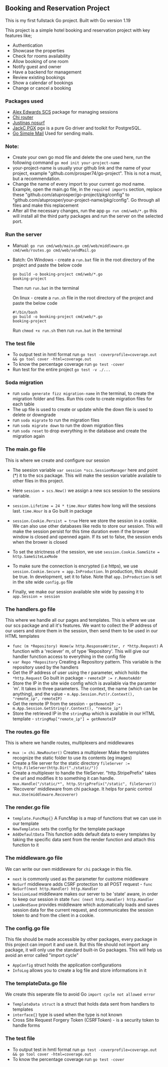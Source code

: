 ## Booking and Reservation Project

This is my first fullstack Go project. Built with Go version 1.19

This project is a simple hotel booking and reservation project with key features like;

- Authentication
- Showcase the properties
- Check for rooms availability
- Allow booking of one room
- Notify guest and owner
- Have a backend for management
- Review existing bookings
- Show a calendar of bookings
- Change or cancel a booking

### Packages used

- [Alex Edwards SCS](https://github.com/alexedwards/scs/v2) package for managing sessions
- [Chi router](https://github.com/go-chi/chi/v5)
- [Justinas nosurf](https://github.com/justinas/nosurf)
- [JackC PGX](https://github.com/jackc/pgx/v5) pgx is a pure Go driver and toolkit for PostgreSQL.
- [Go Simple Mail](https://github.com/xhit/go-simple-mail) Used for sending mails.

### Note:

- Create your own go mod file and delete the one used here, run the following command `go mod init your-project-name`
- your-project-name is usually your github link and the name of your project, example "github.com/prosper74/go-project". This is not a must, but a recommendation.
- Change the name of every import to your current go mod name. Example, open the main.go file, in the `required imports` section, replace these "github.com/atuprosper/go-project/pkg/config" to "github.com/atuprosper/your-project-name/pkg/config". Go through all files and make this replacement
- After all the necessary changes, run the app `go run cmd/web/*.go` this will install all the third party packages and run the server on the selected port.

### Run the server

- Manual: `go run cmd/web/main.go cmd/web/middleware.go cmd/web/routes.go cmd/web/sendMail.go`
- Batch: On Windows - create a `run.bat` file in the root directory of the project and paste the below code

  ```
  go build -o booking-project cmd/web/*.go
  booking-project
  ```

  Then run `run.bat` in the terminal

  On linux - create a `run.sh` file in the root directory of the project and paste the below code

  ```
  #!/bin/bash
  go build -o booking-project cmd/web/*.go
  booking-project
  ```

  Run `chmod +x run.sh` then run `run.bat` in the terminal

### The test file

- To output test in hmtl format run `go test -coverprofile=coverage.out && go tool cover -html=coverage.out`
- To know the percentage coverage run `go test -cover`
- Run test for the entire project `go test -v ./...`

### Soda migration

- run `soda generate fizz migration-name` in the terminal, to create the migration folder and files. Run this code to create migration files for each table
- The up file is used to create or update while the down file is used to delete or downgrade
- run `soda migrate` to run the migration files
- run `soda migrate down` to run the down migration files
- run `soda reset` to drop everything in the database and create the migration again

### The main.go file

This is where we create and configure our session

- The seesion variable `var session *scs.SessionManager` here and point (\*) it to the scs package. This will make the session variable available to other files in this project.

- Here `session = scs.New()` we assign a new scs session to the sessions variable.
- `session.Lifetime = 24 * time.Hour` states how long will the sessions last. `time.Hour` is a Go built in package
- `session.Cookie.Persist = true` Here we store the session in a cookie. We can also use other databases like redis to store our session. This will make the session persist for this time duration even if the browser window is closed and openned again. If its set to false, the session ends when the brower is closed
- To set the strictness of the session, we use `session.Cookie.SameSite = http.SameSiteLaxMode`
- To make sure the connection is encrypted (i.e https), we use `session.Cookie.Secure = app.InProduction`. In production, this should be true. In development, set it to false. Note that `app.InProduction` is set in the site wide `config.go` file

- Finally, we make our session available site wide by passing it to `app.Session = session`

### The handlers.go file

This where we handle all our pages and templates.
This is where we use our scs package and all it's features. We want to collect the IP address of our users and store them in the session, then send them to be used in our HTML templates

- `func (m *Repository) Home(w http.ResponseWriter, r *http.Request)` A function with a 'reciever' m, of type 'Repository'. This will give our handler function access to everything in the config file
- `var Repo *Repository` Creating a Repository pattern. This variable is the repository used by the handlers
- Get the IP address of user using the r parameter, which holds the `*http.Request` Go built in package - `remoteIP := r.RemoteAddr`
- Store the IP in the site wide config which is available via the paramter 'm'. It takes in three parameters. The context, the name (which can be anything), and the value - `m.App.Session.Put(r.Context(), "remote_ip", remoteIP)`
- Get the remote IP from the session - `getRemoteIP := m.App.Session.GetString(r.Context(), "remote_ip")`
- Store the retrieved IP in the `stringMap` which is available in our HTML template - `stringMap["remote_ip"] = getRemoteIP`

### The routes.go file

This is where we handle routes, multiplexers and middlewares

- `mux := chi.NewRouter()` Creates a multiplexer
  Make the templates recognize the static folder to use its contents (eg images)
- Create a file server for the static directory `fileServer := http.FileServer(http.Dir("./static/"))`
- Create a multiplexer to handle the fileServer. "http.StripePrefix" takes the url and modifies it to something it can handle. `mux.Handle("/static/*", http.StripPrefix("/static", fileServer))`
- 'Recoverer' middleware from chi package. It helps for panic control `mux.Use(middleware.Recoverer)`

### The render.go file

- `template.FuncMap{}` A FuncMap is a map of functions that we can use in our template
- `NewTemplates` sets the config for the template package
- `AddDefaultData` This function adds default data to every templates by taking the specific data sent from the render function and attach this function to it

### The middleware.go file

We can write our own middleware for `chi` package in this file.

- `next` is commonly used as the parameter for custome middleware
- `NoSurf` middleware adds CSRF protection to all POST request - `func NoSurf(next http.Handler) http.Handler`
- `SessionLoad` middleware makes our server to be 'state' aware, in order to keep our session in state `func (next http.Handler) http.Handler`
- `LoadAndSave` provides middleware which automatically loads and saves session data for the current request, and communicates the session token to and from the client in a cookie.

### The config.go file

This file should be made accessible by other packages, every package in this project can import it and use it. But this file should not import any package, it will only use the standard built-in Go packages. This will help us avoid an error called "import cycle"

- `AppConfig` struct holds the application configurations
- `InfoLog` allows you to create a log file and store informations in it

### The templateData.go file

We create this seperate file to avoid Go `import cycle not allowed error`

- `TemplateData struct` is a struct that holds data sent from handlers to templates
- `interface{}` type is used when the type is not known
- Cross Site Request Forgery Token (CSRFToken) - is a security token to handle forms

### The test file

- To output test in hmtl format run `go test -coverprofile=coverage.out && go tool cover -html=coverage.out`
- To know the percentage coverage run `go test -cover`
